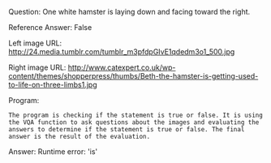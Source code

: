 Question: One white hamster is laying down and facing toward the right.

Reference Answer: False

Left image URL: http://24.media.tumblr.com/tumblr_m3pfdpGIvE1qdedm3o1_500.jpg

Right image URL: http://www.catexpert.co.uk/wp-content/themes/shopperpress/thumbs/Beth-the-hamster-is-getting-used-to-life-on-three-limbs1.jpg

Program:

```
The program is checking if the statement is true or false. It is using the VQA function to ask questions about the images and evaluating the answers to determine if the statement is true or false. The final answer is the result of the evaluation.
```
Answer: Runtime error: 'is'

